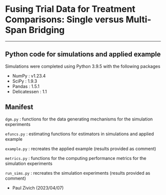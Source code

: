 # Fusing Trial Data for Treatment Comparisons: Single versus Multi-Span Bridging

---

## Python code for simulations and applied example

Simulations were completed using Python 3.9.5 with the following packages
- NumPy : v1.23.4
- SciPy : 1.9.3
- Pandas : 1.5.1
- Delicatessen : 1.1

## Manifest

`dgm.py` : functions for the data generating mechanisms for the simulation experiments

`efuncs.py` : estimating functions for estimators in simulations and applied example

`example.py` : recreates the applied example (results provided as comment)

`metrics.py` : functions for the computing performance metrics for the simulation experiments

`run_sims.py` : recreates the simulation experiments (results provided as comment)


- Paul Zivich (2023/04/07)
